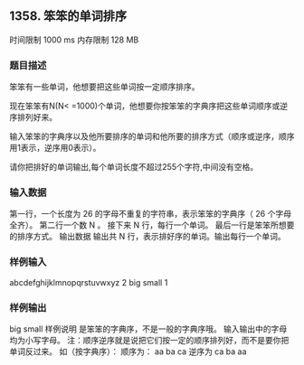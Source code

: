 ## 1358. 笨笨的单词排序

时间限制 1000 ms
内存限制 128 MB

### 题目描述
笨笨有一些单词，他想要把这些单词按一定顺序排序。

现在笨笨有N(N< =1000)个单词，他想要你按笨笨的字典序把这些单词顺序或逆序排列好来。

输入笨笨的字典序以及他所要排序的单词和他所要的排序方式（顺序或逆序，顺序用1表示，逆序用0表示）。

请你把排好的单词输出,每个单词长度不超过255个字符,中间没有空格。

### 输入数据
第一行，一个长度为 26 的字母不重复的字符串，表示笨笨的字典序（ 26 个字母全齐）。
第二行一个数 N 。
接下来 N 行，每行一个单词。
最后一行是笨笨所想要的排序方式。
输出数据
输出共 N 行，表示排好序的单词。输出每行一个单词。

### 样例输入
abcdefghijklmnopqrstuvwxyz
2
big
small
1

### 样例输出
big
small
样例说明
是笨笨的字典序，不是一般的字典序哦。
输入输出中的字母均为小写字母。
注：顺序逆序就是说把它们按一定的顺序排列好，而不是要你把单词反过来。
如（按字典序）：
顺序为：
aa
ba
ca
逆序为
ca
ba
aa
